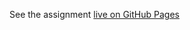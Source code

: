 See the assignment [live on GitHub Pages](https://be-hacking-hyf.github.io/html-css-github/week-3-project)
